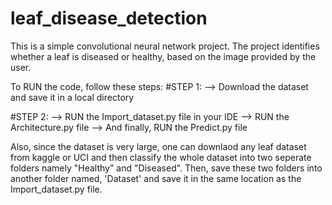 # leaf_disease_detection
This is a simple convolutional neural network project. The project identifies whether a leaf is diseased or healthy, based on the image provided by the user.

To RUN the code, follow these steps:
#STEP 1: 
  --> Download the dataset and save it in a local directory

#STEP 2:
  --> RUN the Import_dataset.py file in your IDE
  --> RUN the Architecture.py file
  --> And finally, RUN the Predict.py file



Also, since the dataset is very large, one can downlaod any leaf dataset from kaggle or UCI and then classify the whole dataset into two seperate folders namely "Healthy" and "Diseased".
Then, save these two folders into another folder named, 'Dataset' and save it in the same location as the Import_dataset.py file.
